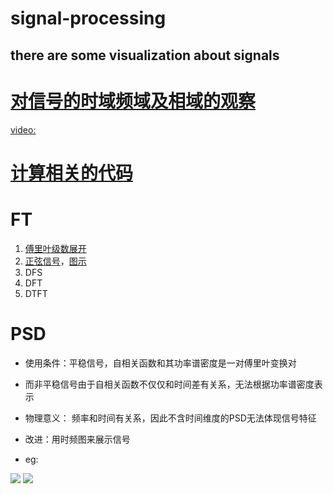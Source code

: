 # signal-processing
## there are some visualization about signals

# [对信号的时域频域及相域的观察](https://github.com/wang-ting000/signal-processing/blob/main/example_scenes.py)
[video:](https://github.com/wang-ting000/signal-processing/blob/main/ShowSignal.mp4)

# [计算相关的代码](ralation.py)

# FT

1. [傅里叶级数展开](傅里叶分解.py)
2. [正弦信号](sin信号.py)，[图示](sin信号的FT.svg)
3. DFS
4. DFT
5. DTFT


# PSD

* 使用条件：平稳信号，自相关函数和其功率谱密度是一对傅里叶变换对  

* 而非平稳信号由于自相关函数不仅仅和时间差有关系，无法根据功率谱密度表示

* 物理意义：
频率和时间有关系，因此不含时间维度的PSD无法体现信号特征

* 改进：用时频图来展示信号
* eg:


![](https://i.loli.net/2021/04/03/Zs8etgwnAUi9pLC.png)
![](https://i.loli.net/2021/04/03/AWJzgT6K8ZGylH3.png)
